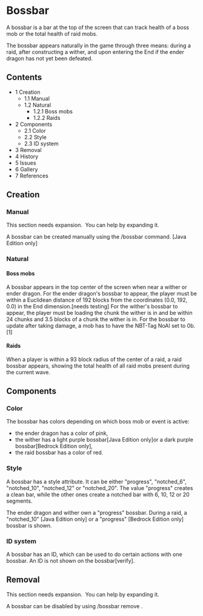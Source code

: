 # Bossbar
A bossbar is a bar at the top of the screen that can track health of a boss mob or the total health of raid mobs.

The bossbar appears naturally in the game through three means: during a raid, after constructing a wither, and upon entering the End if the ender dragon has not yet been defeated.

## Contents
- 1 Creation
	- 1.1 Manual
	- 1.2 Natural
		- 1.2.1 Boss mobs
		- 1.2.2 Raids
- 2 Components
	- 2.1 Color
	- 2.2 Style
	- 2.3 ID system
- 3 Removal
- 4 History
- 5 Issues
- 6 Gallery
- 7 References

## Creation
### Manual

  

This section needs expansion. 
You can help by expanding it.


A bossbar can be created manually using the /bossbar command. ‌[Java Edition  only]

### Natural
#### Boss mobs
A bossbar appears in the top center of the screen when near a wither or ender dragon. For the ender dragon's bossbar to appear, the player must be within a Euclidean distance of 192 blocks from the coordinates (0.0, 192, 0.0) in the End dimension.[needs testing] For the wither's bossbar to appear, the player must be loading the chunk the wither is in and be within 24 chunks and 3.5 blocks of a chunk the wither is in. For the bossbar to update after taking damage, a mob has to have the NBT-Tag NoAI set to 0b. [1]

#### Raids
When a player is within a 93 block radius of the center of a raid, a raid bossbar appears, showing the total health of all raid mobs present during the current wave.

## Components
### Color
The bossbar has colors depending on which boss mob or event is active:

- the ender dragon has a color of pink,
- the wither has a light purple bossbar‌[Java Edition  only]or a dark purple bossbar‌[Bedrock Edition  only],
- the raid bossbar has a color of red.

### Style
A bossbar has a style attribute. It can be either "progress", "notched_6", "notched_10", "notched_12" or "notched_20". The value "progress" creates a clean bar, while the other ones create a notched bar with 6, 10, 12 or 20 segments.

The ender dragon and wither own a "progress" bossbar. During a raid, a "notched_10" ‌[Java Edition  only] or a "progress" ‌[Bedrock Edition  only] bossbar is shown.

### ID system
A bossbar has an ID, which can be used to do certain actions with one bossbar. An ID is not shown on the bossbar[verify].

## Removal

  

This section needs expansion. 
You can help by expanding it.


A bossbar can be disabled by using /bossbar remove <id>.

